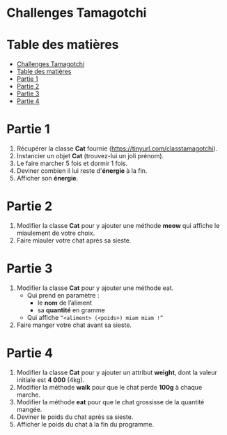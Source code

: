# Challenges Tamagotchi

# Table des matières

- [Challenges Tamagotchi](#challenges-tamagotchi)
- [Table des matières](#table-des-matières)
- [Partie 1](#partie-1)
- [Partie 2](#partie-2)
- [Partie 3](#partie-3)
- [Partie 4](#partie-4)



# Partie 1

1. Récupérer la classe **Cat** fournie (https://tinyurl.com/classtamagotchi).
2. Instancier un objet **Cat** (trouvez-lui un joli prénom).
3. Le faire marcher 5 fois et dormir 1 fois.
4. Deviner combien il lui reste d'**énergie** à la fin.
5. Afficher son **énergie**.

# Partie 2

1. Modifier la classe **Cat** pour y ajouter une méthode **meow** qui affiche le miaulement de votre choix.
2. Faire miauler votre chat après sa sieste.

# Partie 3

1. Modifier la classe **Cat** pour y ajouter une méthode eat.  
   - Qui prend en paramètre :
      - le **nom** de l’aliment
      - sa **quantité** en gramme  
   - Qui affiche `“<aliment> (<poids>) miam miam !”`
3. Faire manger votre chat avant sa sieste.

# Partie 4

1. Modifier la classe **Cat** pour y ajouter un attribut **weight**, dont la valeur initiale est **4 000** (4kg).
2. Modifier la méthode **walk** pour que le chat perde **100g** à chaque marche.    
3. Modifier la méthode **eat** pour que le chat grossisse de la quantité mangée.
4. Deviner le poids du chat après sa sieste.
5. Afficher le poids du chat à la fin du programme.

